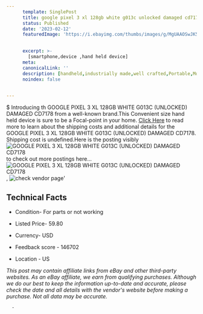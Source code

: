 ```yaml
---
      template: SinglePost
      title: google pixel 3 xl 128gb white g013c unlocked damaged cd7178
      status: Published
      date: '2023-02-12'
      featuredImage: 'https://i.ebayimg.com/thumbs/images/g/MgUAAOSwJK5j5Bj0/s-l225.jpg'
       

      excerpt: >-
        [smartphone,device ,hand held device]
      meta:
      canonicalLink: ''
      description: [handheld,industrially made,well crafted,Portable,Mobile,Compact,Convenient,Lightweight,Maneuverable,Man-portable,Miniature,Carriable,Hand-held,Light,Holdable,Transportable,Mobile device,Pocket-sized,On-the-go,Wireless,Cordless,Compact size,Convenient size, smartphone,device ,hand held device]
      noindex: false
      

---
```

$
      Introducing th GOOGLE PIXEL 3 XL 128GB WHITE G013C (UNLOCKED) DAMAGED CD7178 from a well-known brand.This Convenient size hand held device is sure to be a Focal-point in your home. [Click Here](https://www.ebay.com/itm/304798220509?hash=item46f763c0dd%3Ag%3AMgUAAOSwJK5j5Bj0&mkevt=1&mkcid=1&mkrid=711-53200-19255-0&campid=%253CePNCampaignId%253E&customid=%253CreferenceId%253E&toolid=10049) to read more to learn about the shipping costs and additional details for the GOOGLE PIXEL 3 XL 128GB WHITE G013C (UNLOCKED) DAMAGED CD7178. Shipping cost is undefined.Here is the posting visibly ![GOOGLE PIXEL 3 XL 128GB WHITE G013C (UNLOCKED) DAMAGED CD7178](https://i.ebayimg.com/thumbs/images/g/MgUAAOSwJK5j5Bj0/s-l225.jpg) to check out more postings here... ![GOOGLE PIXEL 3 XL 128GB WHITE G013C (UNLOCKED) DAMAGED CD7178](https://i.ebayimg.com/images/g/MgUAAOSwJK5j5Bj0/s-l1600.jpg), ![check vendor page](https://origin-galleryplus.ebayimg.com/ws/web/304798220509_2_0_1/225x225.jpg,https://origin-galleryplus.ebayimg.com/ws/web/304798220509_3_0_1/225x225.jpg,https://origin-galleryplus.ebayimg.com/ws/web/304798220509_4_0_1/225x225.jpg,https://origin-galleryplus.ebayimg.com/ws/web/304798220509_5_0_1/225x225.jpg,https://origin-galleryplus.ebayimg.com/ws/web/304798220509_6_0_1/225x225.jpg)'

      

 ## Technical Facts 



     
      

 - Condition- For parts or not working 


      

 - Listed Price- 59.80 


      

 - Currency- USD 


      

 - Feedback score - 146702 


      

 - Location - US 


      
      

 *_This post may contain affiliate links from eBay and other third-party websites. As an eBay affiliate, we earn from qualifying purchases. Although we do our best to keep the information up-to-date and accurate, please check the date and all details with the vendor's website before making a purchase. Not all data may be accurate._*




      -
